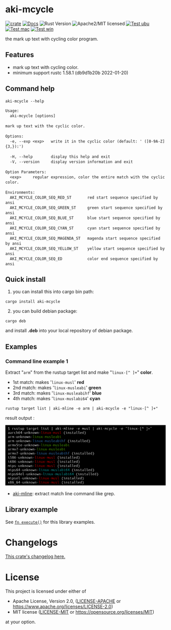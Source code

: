 # aki-mcycle

[![crate][crate-image]][crate-link]
[![Docs][docs-image]][docs-link]
![Rust Version][rustc-image]
![Apache2/MIT licensed][license-image]
[![Test ubu][test-ubuntu-image]][test-ubuntu-link]
[![Test mac][test-windows-image]][test-windows-link]
[![Test win][test-macos-image]][test-macos-link]

the mark up text with cycling color program.

## Features

- mark up text with cycling color.
- minimum support rustc 1.58.1 (db9d1b20b 2022-01-20)

## Command help

```
aki-mcycle --help
```

```
Usage:
  aki-mcycle [options]

mark up text with the cyclic color.

Options:
  -e, --exp <exp>   write it in the cyclic color (default: ' ([0-9A-Z]{3,}):')

  -H, --help        display this help and exit
  -V, --version     display version information and exit

Option Parameters:
  <exp>     regular expression, color the entire match with the cyclic color.

Environments:
  AKI_MCYCLE_COLOR_SEQ_RED_ST       red start sequence specified by ansi
  AKI_MCYCLE_COLOR_SEQ_GREEN_ST     green start sequence specified by ansi
  AKI_MCYCLE_COLOR_SEQ_BLUE_ST      blue start sequence specified by ansi
  AKI_MCYCLE_COLOR_SEQ_CYAN_ST      cyan start sequence specified by ansi
  AKI_MCYCLE_COLOR_SEQ_MAGENDA_ST   magenda start sequence specified by ansi
  AKI_MCYCLE_COLOR_SEQ_YELLOW_ST    yellow start sequence specified by ansi
  AKI_MCYCLE_COLOR_SEQ_ED           color end sequence specified by ansi
```

## Quick install

1. you can install this into cargo bin path:

```
cargo install aki-mcycle
```

2. you can build debian package:

```
cargo deb
```

and install **.deb** into your local repository of debian package.

## Examples

### Command line example 1

Extract "`arm`" from the rustup target list and make "`linux-[^ ]+`" **color**.

- 1st match: makes '`linux-musl`' **red**
- 2nd match: makes '`linux-musleabi`' **green**
- 3rd match: makes '`linux-musleabihf`' **blue**
- 4th match: makes '`linux-muslabi64`' **cyan**

```
rustup target list | aki-mline -e arm | aki-mcycle -e "linux-[^ ]+"
```

result output :

![out rustup image]

[out rustup image]: https://raw.githubusercontent.com/aki-akaguma/aki-mcycle/main/img/out-rustup-1.png

- [aki-mline](https://crates.io/crates/aki-mline): extract match line command like grep.

## Library example

See [`fn execute()`] for this library examples.

[`fn execute()`]: crate::execute


# Changelogs

[This crate's changelog here.](https://github.com/aki-akaguma/aki-mcycle/blob/main/CHANGELOG.md)

# License

This project is licensed under either of

 * Apache License, Version 2.0, ([LICENSE-APACHE](LICENSE-APACHE) or
   https://www.apache.org/licenses/LICENSE-2.0)
 * MIT license ([LICENSE-MIT](LICENSE-MIT) or
   https://opensource.org/licenses/MIT)

at your option.

[//]: # (badges)

[crate-image]: https://img.shields.io/crates/v/aki-mcycle.svg
[crate-link]: https://crates.io/crates/aki-mcycle
[docs-image]: https://docs.rs/aki-mcycle/badge.svg
[docs-link]: https://docs.rs/aki-mcycle/
[rustc-image]: https://img.shields.io/badge/rustc-1.58+-blue.svg
[license-image]: https://img.shields.io/badge/license-Apache2.0/MIT-blue.svg
[test-ubuntu-image]: https://github.com/aki-akaguma/aki-mcycle/actions/workflows/test-ubuntu.yml/badge.svg
[test-ubuntu-link]: https://github.com/aki-akaguma/aki-mcycle/actions/workflows/test-ubuntu.yml
[test-macos-image]: https://github.com/aki-akaguma/aki-mcycle/actions/workflows/test-macos.yml/badge.svg
[test-macos-link]: https://github.com/aki-akaguma/aki-mcycle/actions/workflows/test-macos.yml
[test-windows-image]: https://github.com/aki-akaguma/aki-mcycle/actions/workflows/test-windows.yml/badge.svg
[test-windows-link]: https://github.com/aki-akaguma/aki-mcycle/actions/workflows/test-windows.yml
